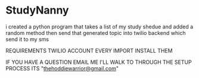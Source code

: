 # StudyNanny
i created a python program that takes a list of my study shedue and added a random method then send that generated topic into twilio backend which send it to my sms


REQUIREMENTS
TWILIO ACCOUNT
EVERY IMPORT INSTALL THEM


IF YOU HAVE A QUESTION EMAIL ME I'LL WALK TO THROUGH THE SETUP PROCESS ITS "thehoddiewarrior@gmail.com"
